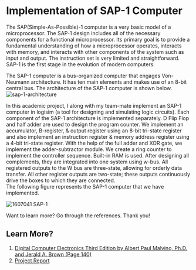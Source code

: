 # Implementation of SAP-1 Computer
The SAP(Simple-As-Possible)-1 computer is a very basic model of a microprocessor. The SAP-1 design includes all of the necessary components for a functional microprocessor. Its primary goal is to provide a fundamental understanding of how a microprocessor operates, interacts with memory, and interacts with other components of the system such as input and output. The instruction set is very limited and straightforward. SAP-1 is the first stage in the evolution of modern computers.

The SAP-1 computer is a bus-organized computer that engages Von-Neumann architecture. It has ten main elements and makes use of an 8-bit central bus. The architecture of the SAP-1 computer is shown below.
![sap-1-architecture](https://user-images.githubusercontent.com/52257670/128532866-0503b1de-da15-4d2a-8fdd-d8e530e81ab8.png)


In this academic project, I along with my team-mate implement an SAP-1 computer in logisim (a tool for designing and simulating logic circuits). Each component of the SAP-1 architecture is implemented separately. D Flip Flop and half adder are used to design the program counter. We implement an accumulator, B-register, & output register using an 8-bit tri-state register and also implement an instruction register & memory address register using a 4-bit tri-state register. With the help of the full adder and XOR gate, we implement the adder-subtractor module. We create a ring counter to implement the controller sequence. Built-in RAM is used. After designing all complements, they are integrated into one system using w-bus. All registered outputs to the W bus are three-state, allowing for orderly data transfer. All other register outputs are two-state; these outputs continuously drive the boxes to which they are connected.\
The following figure represents the SAP-1 computer that we have implemented.

![1607041 SAP-1](https://user-images.githubusercontent.com/52257670/128535405-e2da34d2-608f-4d4d-92ae-2dded56a2fd9.png)



Want to learn more? Go through the references. Thank you!

## Learn More?
1. [Digital Computer Electronics Third Edition by Albert Paul Malvino, Ph.D. and Jerald A. Brown (Page 140)](https://drive.google.com/file/d/1D2qXMVkX8xhGaP6OZdw7Sn8RgAXdskBH/view?usp=sharing)
2. [Project Report](https://drive.google.com/file/d/1Z09-KzC-AR6FDs3Cmzemm2Cj3knNiRXz/view?usp=sharing)
